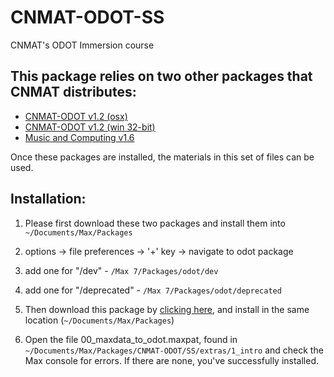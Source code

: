 # CNMAT-ODOT-SS
CNMAT's ODOT Immersion course

## This package relies on two other packages that CNMAT distributes:

- [CNMAT-ODOT v1.2 (osx)](https://github.com/CNMAT/CNMAT-odot/releases/download/v1.2/odot-Max-MacOSX-v1.2-0-g98a4d14-master.tgz)
- [CNMAT-ODOT v1.2 (win 32-bit)](https://github.com/CNMAT/CNMAT-odot/releases/download/v1.2/odot-Max-Win32-v1.2-3-g98a4d14-master.zip)
- [Music and Computing v1.6](https://github.com/CNMAT/Music-and-Computing/archive/1.6.zip)

Once these packages are installed, the materials in this set of files can be used.

## Installation:

1. Please first download these two packages and install them into `~/Documents/Max/Packages`

1. options -> file preferences -> '+' key -> navigate to odot package

1. add one for "/dev" - `/Max 7/Packages/odot/dev`

1. add one for "/deprecated" - `/Max 7/Packages/odot/deprecated`

1. Then download this package by [clicking here](https://github.com/CNMAT/CNMAT-ODOT-SS/archive/master.zip), and install in the same location (`~/Documents/Max/Packages`)

1. Open the file 00_maxdata_to_odot.maxpat, found in `~/Documents/Max/Packages/CNMAT-ODOT/SS/extras/1_intro` and check the Max console for errors.  If there are none, you've successfully installed.